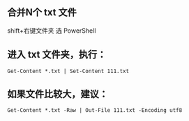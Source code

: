 ## 合并N个 txt 文件

shift+右键文件夹  选 PowerShell

## 进入 txt 文件夹，执行：

`Get-Content *.txt | Set-Content 111.txt`


## 如果文件比较大，建议：

`Get-Content *.txt -Raw | Out-File 111.txt -Encoding utf8`